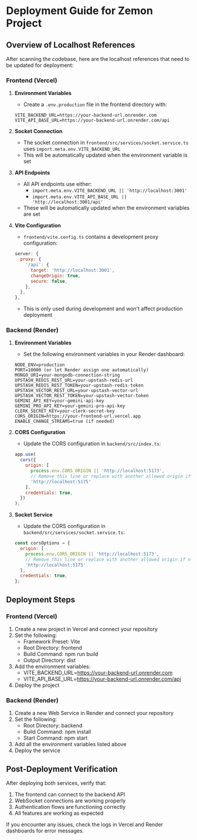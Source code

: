# Deployment Guide for Zemon Project

## Overview of Localhost References

After scanning the codebase, here are the localhost references that need to be updated for deployment:

### Frontend (Vercel)

1. **Environment Variables**
   - Create a `.env.production` file in the frontend directory with:
   ```
   VITE_BACKEND_URL=https://your-backend-url.onrender.com
   VITE_API_BASE_URL=https://your-backend-url.onrender.com/api
   ```

2. **Socket Connection**
   - The socket connection in `frontend/src/services/socket.service.ts` uses `import.meta.env.VITE_BACKEND_URL`
   - This will be automatically updated when the environment variable is set

3. **API Endpoints**
   - All API endpoints use either:
     - `import.meta.env.VITE_BACKEND_URL || 'http://localhost:3001'`
     - `import.meta.env.VITE_API_BASE_URL || 'http://localhost:3001/api'`
   - These will be automatically updated when the environment variables are set

4. **Vite Configuration**
   - `frontend/vite.config.ts` contains a development proxy configuration:
   ```js
   server: {
     proxy: {
       '/api': {
         target: 'http://localhost:3001',
         changeOrigin: true,
         secure: false,
       },
     },
   },
   ```
   - This is only used during development and won't affect production deployment

### Backend (Render)

1. **Environment Variables**
   - Set the following environment variables in your Render dashboard:
   ```
   NODE_ENV=production
   PORT=10000 (or let Render assign one automatically)
   MONGO_URI=your-mongodb-connection-string
   UPSTASH_REDIS_REST_URL=your-upstash-redis-url
   UPSTASH_REDIS_REST_TOKEN=your-upstash-redis-token
   UPSTASH_VECTOR_REST_URL=your-upstash-vector-url
   UPSTASH_VECTOR_REST_TOKEN=your-upstash-vector-token
   GEMINI_API_KEY=your-gemini-api-key
   GEMINI_PRO_API_KEY=your-gemini-pro-api-key
   CLERK_SECRET_KEY=your-clerk-secret-key
   CORS_ORIGIN=https://your-frontend-url.vercel.app
   ENABLE_CHANGE_STREAMS=true (if needed)
   ```

2. **CORS Configuration**
   - Update the CORS configuration in `backend/src/index.ts`:
   ```js
   app.use(
     cors({
       origin: [
         process.env.CORS_ORIGIN || 'http://localhost:5173',
         // Remove this line or replace with another allowed origin if needed
         'http://localhost:5175'
       ],
       credentials: true,
     })
   );
   ```

3. **Socket Service**
   - Update the CORS configuration in `backend/src/services/socket.service.ts`:
   ```js
   const corsOptions = {
     origin: [
       process.env.CORS_ORIGIN || 'http://localhost:5173',
       // Remove this line or replace with another allowed origin if needed
       'http://localhost:5175'
     ],
     credentials: true,
   };
   ```

## Deployment Steps

### Frontend (Vercel)

1. Create a new project in Vercel and connect your repository
2. Set the following:
   - Framework Preset: Vite
   - Root Directory: frontend
   - Build Command: npm run build
   - Output Directory: dist
3. Add the environment variables:
   - VITE_BACKEND_URL=https://your-backend-url.onrender.com
   - VITE_API_BASE_URL=https://your-backend-url.onrender.com/api
4. Deploy the project

### Backend (Render)

1. Create a new Web Service in Render and connect your repository
2. Set the following:
   - Root Directory: backend
   - Build Command: npm install
   - Start Command: npm start
3. Add all the environment variables listed above
4. Deploy the service

## Post-Deployment Verification

After deploying both services, verify that:

1. The frontend can connect to the backend API
2. WebSocket connections are working properly
3. Authentication flows are functioning correctly
4. All features are working as expected

If you encounter any issues, check the logs in Vercel and Render dashboards for error messages.
